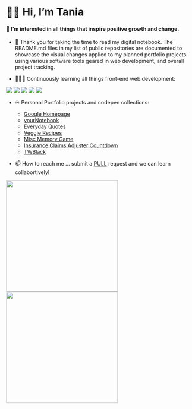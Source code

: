# 👋🏽 Hi, I’m Tania

#### 📔 I’m interested in all things that inspire positive growth and change.

- 📓  Thank you for taking the time to read my digital notebook. 
The README.md files in my list of public repositories are documented to showcase the visual changes applied to my planned portfolio projects using various software tools geared in web development, and overall project tracking.

- 👩🏽‍🏫  Continuously learning all things front-end web development:

<img src="https://img.shields.io/badge/HTML5-E34F26?style=for-the-badge&logo=html5&logoColor=white" /> <img src="https://img.shields.io/badge/CSS3-1572B6?style=for-the-badge&logo=css3&logoColor=white" />  <img src="https://img.shields.io/badge/JavaScript-323330?style=for-the-badge&logo=javascript&logoColor=F7DF1E" /> <img src="https://img.shields.io/badge/Babel-F9DC3E?style=for-the-badge&logo=babel&logoColor=white" /> <img src="https://img.shields.io/badge/Markdown-000000?style=for-the-badge&logo=markdown&logoColor=white" /> 
<br>
- ♾️  Personal Portfolio projects and codepen collections: 
  - [Google Homepage](https://twodunlami.github.io/SearchClone/) 
  - [yourNotebook](https://twodunlami.github.io/yourNotebook/)
  - [Everyday Quotes](https://github.com/TWOdunlami/PerspectiveQuotes) 
  - [Veggie Recipes](https://github.com/TWOdunlami/Odin-Veggie-Recipes)
  - [Misc Memory Game](https://miscmemorygame.netlify.app/)
  - [Insurance Claims Adjuster Countdown](https://claimsadjuster-tania.netlify.app/)
  - [TWBlack](https://twblack.netlify.app/)


- 📫  How to reach me ... submit a [PULL](https://github.com/TWOdunlami) request and we can learn collabortively!

<img width='300' src="https://github-readme-stats.vercel.app/api/top-langs/?username=TWOdunlami" />
<img width='300' src="https://github-readme-stats.vercel.app/api?username=TWOdunlami" />
<!---
TWOdunlami/TWOdunlami is a ✨ special ✨ repository because its `README.md` (this file) appears on your GitHub profile.
You can click the Preview link to take a look at your changes.
--->

